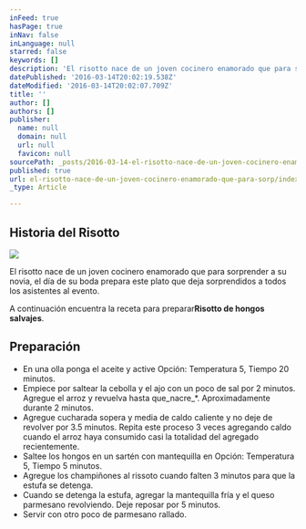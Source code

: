 ```yaml
---
inFeed: true
hasPage: true
inNav: false
inLanguage: null
starred: false
keywords: []
description: 'El risotto nace de un joven cocinero enamorado que para sorprender a su novia, el día de su boda prepara este plato que deja sorprendidos a todos los asistentes al evento.'
datePublished: '2016-03-14T20:02:19.538Z'
dateModified: '2016-03-14T20:02:07.709Z'
title: ''
author: []
authors: []
publisher:
  name: null
  domain: null
  url: null
  favicon: null
sourcePath: _posts/2016-03-14-el-risotto-nace-de-un-joven-cocinero-enamorado-que-para-sorp.md
published: true
url: el-risotto-nace-de-un-joven-cocinero-enamorado-que-para-sorp/index.html
_type: Article

---
```

## Historia del Risotto
![](https://the-grid-user-content.s3-us-west-2.amazonaws.com/bbd0e155-3f50-4097-a2e5-37643fbfb18d.png)

El risotto nace de un joven cocinero enamorado que para sorprender a su novia, el día de su boda prepara este plato que deja sorprendidos a todos los asistentes al evento.

A continuación encuentra la receta para preparar**Risotto de hongos salvajes**.

## Preparación

* En una olla ponga el aceite y active Opción: Temperatura 5, Tiempo 20 minutos.
* Empiece por saltear la cebolla y el ajo con un poco de sal por 2 minutos. Agregue el arroz y revuelva hasta que_nacre_\*. Aproximadamente durante 2 minutos.
* Agregue cucharada sopera y media de caldo caliente y no deje de revolver por 3.5 minutos. Repita este proceso 3 veces agregando caldo cuando el arroz haya consumido casi la totalidad del agregado recientemente.
* Saltee los hongos en un sartén con mantequilla en Opción: Temperatura 5, Tiempo 5 minutos.
* Agregue los champiñones al rissoto cuando falten 3 minutos para que la estufa se detenga.
* Cuando se detenga la estufa, agregar la mantequilla fría y el queso parmesano revolviendo. Deje reposar por 5 minutos.
* Servir con otro poco de parmesano rallado.